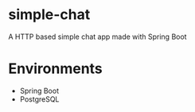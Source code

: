 # simple-chat
A HTTP based simple chat app made with Spring Boot

# Environments
- Spring Boot
- PostgreSQL
